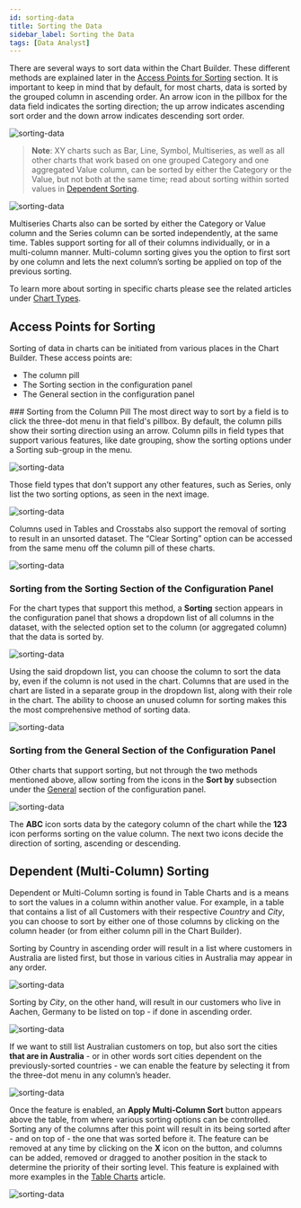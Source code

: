```yaml
---
id: sorting-data
title: Sorting the Data
sidebar_label: Sorting the Data
tags: [Data Analyst]
---
```


<div style={{textAlign: "justify"}}>

There are several ways to sort data within the Chart Builder. These different methods are explained later in the <a href="#access-points-for-sorting">Access Points for Sorting</a> section. It is important to keep in mind that by default, for most charts, data is sorted by the grouped column in ascending order. An arrow icon in the pillbox for the data field indicates the sorting direction; the up arrow indicates ascending sort order and the down arrow indicates descending sort order.

![sorting-data](https://s3.amazonaws.com/cdn.qrvey.com/documentation_assets/ui-docs/chart-builder/sort-data/sort1.png) 



>**Note**: XY charts such as Bar, Line, Symbol, Multiseries, as well as all other charts that work based on one grouped Category and one aggregated Value column, can be sorted by either the Category or the Value, but not both at the same time; read about sorting within sorted values in <a href="#dependent-sorting">Dependent Sorting</a>.  

![sorting-data](https://s3.amazonaws.com/cdn.qrvey.com/documentation_assets/ui-docs/chart-builder/sort-data/sort.gif#thumbnail) 

Multiseries Charts also can be sorted by either the Category or Value column and the Series column can be sorted independently, at the same time. 
Tables support sorting for all of their columns individually, or in a multi-column manner. Multi-column sorting gives you the option to first sort by one column and lets the next column’s sorting be applied on top of the previous sorting. 

To learn more about sorting in specific charts please see the related articles under [Chart Types](../../ui-docs/dataviews/chart-types/bar.md). 

## Access Points for Sorting
Sorting of data in charts can be initiated from various places in the Chart Builder. These access points are:
* The column pill
* The Sorting section in the configuration panel
* The General section in the configuration panel

### Sorting from the Column Pill
The most direct way to sort by a field is to click the three-dot menu in that field's pillbox. By default, the column pills show their sorting direction using an arrow. Column pills in field types that support various features, like date grouping, show the sorting options under a Sorting sub-group in the menu.

![sorting-data](https://s3.amazonaws.com/cdn.qrvey.com/documentation_assets/ui-docs/chart-builder/sort-data/pill1.png#thumbnail-40)  


Those field types that don’t support any other features, such as Series, only list the two sorting options, as seen in the next image.

![sorting-data](https://s3.amazonaws.com/cdn.qrvey.com/documentation_assets/ui-docs/chart-builder/sort-data/pill2.png#thumbnail-40) 

Columns used in Tables and Crosstabs also support the removal of sorting to result in an unsorted dataset. The “Clear Sorting” option can be accessed from the same menu off the column pill of these charts.

![sorting-data](https://s3.amazonaws.com/cdn.qrvey.com/documentation_assets/ui-docs/chart-builder/sort-data/pill3.png)  

### Sorting from the Sorting Section of the Configuration Panel

For the chart types that support this method, a **Sorting** section appears in the configuration panel that shows a dropdown list of all columns in the dataset, with the selected option set to the column (or aggregated column) that the data is sorted by.

![sorting-data](https://s3.amazonaws.com/cdn.qrvey.com/documentation_assets/ui-docs/chart-builder/sort-data/panel1.png#thumbnail-40)  


Using the said dropdown list, you can choose the column to sort the data by, even if the column is not used in the chart. Columns that are used in the chart are listed in a separate group in the dropdown list, along with their role in the chart. The ability to choose an unused column for sorting makes this the most comprehensive method of sorting data.

![sorting-data](https://s3.amazonaws.com/cdn.qrvey.com/documentation_assets/ui-docs/chart-builder/sort-data/panel2.png#thumbnail-40)  

### Sorting from the General Section of the Configuration Panel
Other charts that support sorting, but not through the two methods mentioned above, allow sorting from the icons in the **Sort by** subsection under the [General](../../ui-docs/chart-builder/overview.md) section of the configuration panel.

![sorting-data](https://s3.amazonaws.com/cdn.qrvey.com/documentation_assets/ui-docs/chart-builder/sort-data/general1.png#thumbnail-40)  

The **ABC** icon sorts data by the category column of the chart while the **123** icon performs sorting on the value column. The next two icons decide the direction of sorting, ascending or descending.

## Dependent (Multi-Column) Sorting
Dependent or Multi-Column sorting is found in Table Charts and is a means to sort the values in a column within another value. For example, in a table that contains a list of all Customers with their respective *Country* and *City*, you can choose to sort by either one of those columns by clicking on the column header (or from either column pill in the Chart Builder). 

Sorting by Country in ascending order will result in a list where customers in Australia are listed first, but those in various cities in Australia may appear in any order.

![sorting-data](https://s3.amazonaws.com/cdn.qrvey.com/documentation_assets/ui-docs/chart-builder/sort-data/multicolumn.png)  
 


Sorting by *City*, on the other hand, will result in our customers who live in Aachen, Germany to be listed on top - if done in ascending order.

![sorting-data](https://s3.amazonaws.com/cdn.qrvey.com/documentation_assets/ui-docs/chart-builder/sort-data/multicolumn2.png)  


If we want to still list Australian customers on top, but also sort the cities **that are in Australia** - or in other words sort cities dependent on the previously-sorted countries - we can enable the feature by selecting it from the three-dot menu in any column’s header.


![sorting-data](https://s3.amazonaws.com/cdn.qrvey.com/documentation_assets/ui-docs/chart-builder/sort-data/multicolumn3.png#thumbnail-40)  


Once the feature is enabled, an **Apply Multi-Column Sort** button appears above the table, from where various sorting options can be controlled. Sorting any of the columns after this point will result in its being sorted after - and on top of - the one that was sorted before it. 
The feature can be removed at any time by clicking on the **X** icon on the button, and columns can be added, removed or dragged to another position in the stack to determine the priority of their sorting level.
This feature is explained with more examples in the [Table Charts](../../ui-docs/dataviews/chart-types/table.md) article. 


![sorting-data](https://s3.amazonaws.com/cdn.qrvey.com/documentation_assets/ui-docs/chart-builder/sort-data/multicolumn4.png)  




</div>